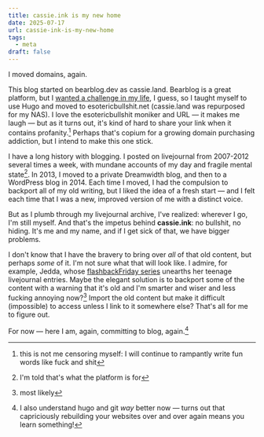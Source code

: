 ```yaml
---
title: cassie.ink is my new home
date: 2025-07-17
url: cassie-ink-is-my-new-home
tags:
  - meta
draft: false
---
```

I moved domains, again.

This blog started on bearblog.dev as cassie.land. Bearblog is a great platform, but I [wanted a challenge in my life](https://cassie.ink/what%27s-this-%28and-how-it-works%29/), I guess, so I taught myself to use Hugo and moved to esotericbullshit.net (cassie.land was repurposed for my NAS). I love the esotericbullshit moniker and URL — it makes me laugh — but as it turns out, it's kind of hard to share your link when it contains profanity.[^1] Perhaps that's copium for a growing domain purchasing addiction, but I intend to make this one stick.

I have a long history with blogging. I posted on livejournal from 2007-2012 several times a week, with mundane accounts of my day and fragile mental state[^2]. In 2013, I moved to a private Dreamwidth blog, and then to a WordPress blog in 2014. Each time I moved, I had the compulsion to backport all of my old writing, but I liked the idea of a fresh start — and I felt each time that I was a new, improved version of me with a distinct voice.

But as I plumb through my livejournal archive, I've realized: wherever I go, I'm still myself. And that's the impetus behind **cassie.ink**: no bullshit, no hiding. It's me and my name, and if I get sick of that, we have bigger problems.

I don't know that I have the bravery to bring over *all* of that old content, but perhaps *some* of it. I'm not sure what that will look like. I admire, for example, Jedda, whose [flashbackFriday series](https://notes.jeddacp.com/archive/?q=flashbackFriday) unearths her teenage livejournal entries. Maybe the elegant solution is to backport some of the content with a warning that it's old and I'm smarter and wiser and less fucking annoying now?[^3] Import the old content but make it difficult (impossible) to access unless I link to it somewhere else? That's all for me to figure out.

For now — here I am, again, committing to blog, again.[^4]

[^1]: this is not me censoring myself: I will continue to rampantly write fun words like fuck and shit
[^2]: I'm told that's what the platform is for
[^3]: most likely
[^4]: I also understand hugo and git *way* better now — turns out that capriciously rebuilding your websites over and over again means you learn something!